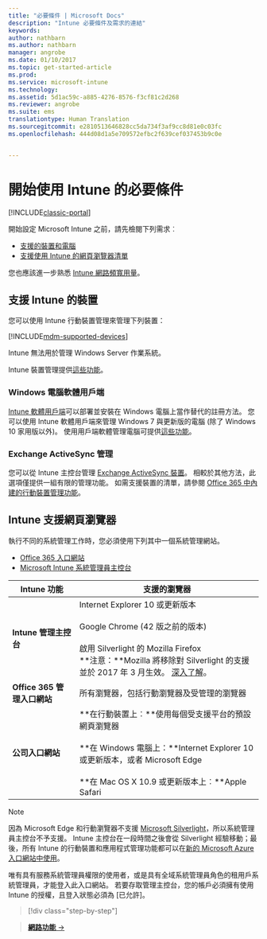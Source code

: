 ```yaml
---
title: "必要條件 | Microsoft Docs"
description: "Intune 必要條件及需求的連結"
keywords: 
author: nathbarn
ms.author: nathbarn
manager: angrobe
ms.date: 01/10/2017
ms.topic: get-started-article
ms.prod: 
ms.service: microsoft-intune
ms.technology: 
ms.assetid: 5d1ac59c-a885-4276-8576-f3cf81c2d268
ms.reviewer: angrobe
ms.suite: ems
translationtype: Human Translation
ms.sourcegitcommit: e2810513646828cc5da734f3af9cc8d81e0c03fc
ms.openlocfilehash: 444d08d1a5e709572efbc2f639cef037453b9c0e


---
```


# <a name="prerequisites-to-getting-started-with-intune"></a>開始使用 Intune 的必要條件

[!INCLUDE[classic-portal](../includes/classic-portal.md)]

開始設定 Microsoft Intune 之前，請先檢閱下列需求︰

- [支援的裝置和電腦](#intune-supported-devices)
- [支援使用 Intune 的網頁瀏覽器清單](#intune-supported-web-browsers)

您也應該進一步熟悉 [Intune 網路頻寬用量](network-bandwidth-use.md)。

## <a name="intune-supported-devices"></a>支援 Intune 的裝置

您可以使用 Intune 行動裝置管理來管理下列裝置：

[!INCLUDE[mdm-supported-devices](../includes/mdm-supported-devices.md)]

Intune 無法用於管理 Windows Server 作業系統。

Intune 裝置管理提供[這些功能](mobile-device-management-capabilities-in-microsoft-intune.md)。

### <a name="windows-pc-software-client"></a>Windows 電腦軟體用戶端

[Intune 軟體用戶端](/intune/deploy-use/manage-windows-pcs-with-microsoft-intune)可以部署並安裝在 Windows 電腦上當作替代的註冊方法。 您可以使用 Intune 軟體用戶端來管理 Windows 7 與更新版的電腦 (除了 Windows 10 家用版以外)。 使用用戶端軟體管理電腦可提供[這些功能](windows-pc-management-capabilities-in-microsoft-intune.md)。

### <a name="exchange-activesync-management"></a>Exchange ActiveSync 管理

您可以從 Intune 主控台管理 [Exchange ActiveSync 裝置](/intune/deploy-use/mobile-device-management-with-exchange-activesync-and-microsoft-intune)。 相較於其他方法，此選項僅提供一組有限的管理功能。 如需支援裝置的清單，請參閱 [Office 365 中內建的行動裝置管理功能](https://support.office.com/article/Capabilities-of-built-in-Mobile-Device-Management-for-Office-365-a1da44e5-7475-4992-be91-9ccec25905b0)。

## <a name="intune-supported-web-browsers"></a>Intune 支援網頁瀏覽器

執行不同的系統管理工作時，您必須使用下列其中一個系統管理網站。

- [Office 365 入口網站](http://go.microsoft.com/fwlink/p/?LinkId=698854)
- [Microsoft Intune 系統管理員主控台](https://admin.manage.microsoft.com/)

|Intune 功能 |支援的瀏覽器|
|---------|---------|
|**Intune 管理主控台**     |  Internet Explorer 10 或更新版本<br /><br />Google Chrome (42 版之前的版本)<br /><br />啟用 Silverlight 的 Mozilla Firefox<br />**注意：**Mozilla 將移除對 Silverlight 的支援並於 2017 年 3 月生效。 [深入了解](https://go.microsoft.com/fwlink/?linkid=836872)。 |
|**Office 365 管理入口網站**     |所有瀏覽器，包括行動瀏覽器及受管理的瀏覽器  |
|**公司入口網站**     |**在行動裝置上︰**使用每個受支援平台的預設網頁瀏覽器   <br /><br />**在 Windows 電腦上：**Internet Explorer 10 或更新版本，或者 Microsoft Edge<br /><br />**在 Mac OS X 10.9 或更新版本上︰**Apple Safari    |

> [!Note]
> 因為 Microsoft Edge 和行動瀏覽器不支援 [Microsoft Silverlight](https://msdn.microsoft.com/en-us/library/cc838158(v=vs.95).aspx)，所以系統管理員主控台不予支援。 Intune 主控台在一段時間之後會從 Silverlight 經驗移動；最後，所有 Intune 的行動裝置和應用程式管理功能都可以在[新的 Microsoft Azure 入口網站中使用](https://blogs.technet.microsoft.com/enterprisemobility/2015/11/17/enhancing-managed-mobile-productivity/)。


唯有具有服務系統管理員權限的使用者，或是具有全域系統管理員角色的租用戶系統管理員，才能登入此入口網站。 若要存取管理主控台，您的帳戶必須擁有使用 Intune 的授權，且登入狀態必須為 [已允許]。

>[!div class="step-by-step"]

>[**網路功能** &rarr;](network-bandwidth-use.md)  



<!--HONumber=Jan17_HO2-->



